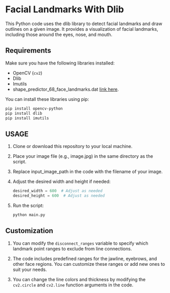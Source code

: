 # Facial Landmarks With Dlib

This Python code uses the dlib library to detect facial landmarks and draw outlines on a given image. It provides a visualization of facial landmarks, including those around the eyes, nose, and mouth.

## Requirements

Make sure you have the following libraries installed:

- OpenCV (`cv2`)
- Dlib
- Imutils
- shape_predictor_68_face_landmarks.dat [link here](https://github.com/davisking/dlib-models/blob/master/shape_predictor_68_face_landmarks.dat.bz2).

You can install these libraries using pip:

```bash
pip install opencv-python
pip install dlib
pip install imutils
```

## USAGE

1. Clone or download this repository to your local machine.

2. Place your image file (e.g., image.jpg) in the same directory as the script.

3. Replace input_image_path in the code with the filename of your image.

4. Adjust the desired width and height if needed:

    ```python
    desired_width = 600  # Adjust as needed
    desired_height = 600  # Adjust as needed
    ```

5. Run the script:

    ```bash
    python main.py
    ```

## Customization

1. You can modify the `disconnect_ranges` variable to specify which landmark point ranges to exclude from line connections.

2. The code includes predefined ranges for the jawline, eyebrows, and other face regions. You can customize these ranges or add new ones to suit your needs.

3. You can change the line colors and thickness by modifying the `cv2.circle` and `cv2.line` function arguments in the code.
